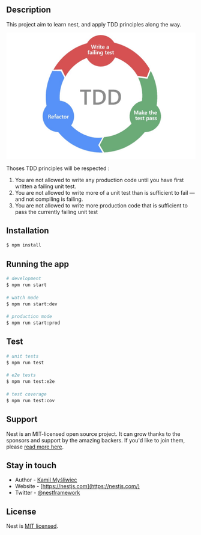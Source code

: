 
## Description

This project  aim to learn nest, and apply TDD principles along the way.

<img src="./src/assets/tdd-cycle.jpg" alt="Tdd cycle" />

Thoses TDD principles will be respected :

1. You are not allowed to write any production code until you have first written a failing unit test.
2. You are not allowed to write more of a unit test than is sufficient to fail — and not compiling is failing.
3. You are not allowed to write more production code that is sufficient to pass the currently failing unit test

## Installation

```bash
$ npm install
```

## Running the app

```bash
# development
$ npm run start

# watch mode
$ npm run start:dev

# production mode
$ npm run start:prod
```

## Test

```bash
# unit tests
$ npm run test

# e2e tests
$ npm run test:e2e

# test coverage
$ npm run test:cov
```

## Support

Nest is an MIT-licensed open source project. It can grow thanks to the sponsors and support by the amazing backers. If you'd like to join them, please [read more here](https://docs.nestjs.com/support).

## Stay in touch

- Author - [Kamil Myśliwiec](https://kamilmysliwiec.com)
- Website - [https://nestjs.com](https://nestjs.com/)
- Twitter - [@nestframework](https://twitter.com/nestframework)

## License

Nest is [MIT licensed](LICENSE).
